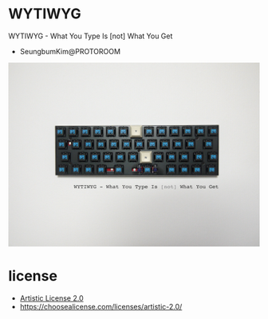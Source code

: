 # WYTIWYG
WYTIWYG - What You Type Is [not] What You Get
 * SeungbumKim@PROTOROOM

![Y N keyboard](images/keyboard_Y_N_s.png)

# license
 * [Artistic License 2.0](./LICENSE)
 * https://choosealicense.com/licenses/artistic-2.0/
